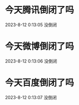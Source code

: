 # 今天腾讯倒闭了吗

2023-8-12 0:13:05 没倒闭

# 今天微博倒闭了吗

2023-8-12 0:13:06 没倒闭

# 今天百度倒闭了吗

2023-8-12 0:13:07 没倒闭

